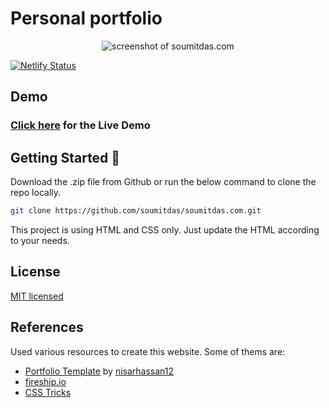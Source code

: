 # Personal portfolio

<p align="center">
  <img alt="screenshot of soumitdas.com" src="https://i.imgur.com/nt83qi9.jpg">
</p>

[![Netlify Status](https://api.netlify.com/api/v1/badges/cb041b5d-a2a5-4f7b-87c3-d98d19e68e6d/deploy-status)](https://app.netlify.com/sites/stupefied-swirles-696fea/deploys)

## Demo

### [Click here](https://www.soumitdas.com/) for the Live Demo

## Getting Started 🚀

Download the .zip file from Github or run the below command to clone the repo locally.

```bash
git clone https://github.com/soumitdas/soumitdas.com.git
```

This project is using HTML and CSS only. Just update the HTML according to your needs.

## License

[MIT licensed](http://opensource.org/licenses/MIT)

## References

Used various resources to create this website. Some of thems are:

- [Portfolio Template]() by [nisarhassan12](https://github.com/nisarhassan12)
- [fireship.io](http://fireship.io/)
- [CSS Tricks](http://css-tricks.com/)

